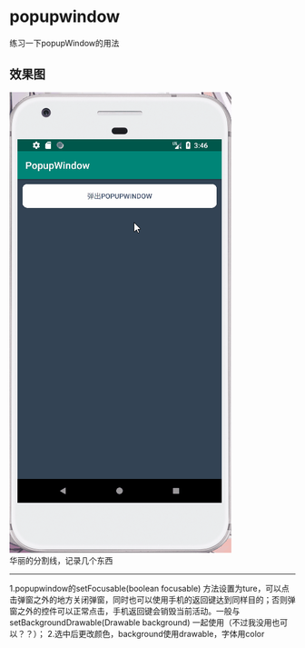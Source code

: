 # popupwindow
练习一下popupWindow的用法
## 效果图
![](https://github.com/kiritoj/popupwindow/blob/master/yanshi4.gif)\
华丽的分割线，记录几个东西
***
1.popupwindow的setFocusable(boolean focusable) 方法设置为ture，可以点击弹窗之外的地方关闭弹窗，同时也可以使用手机的返回键达到同样目的；否则弹窗之外的控件可以正常点击，手机返回键会销毁当前活动。一般与setBackgroundDrawable(Drawable background)  一起使用（不过我没用也可以？？）；
2.选中后更改颜色，background使用drawable，字体用color
